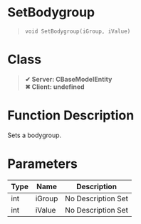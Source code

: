 # SetBodygroup
> `void SetBodygroup(iGroup, iValue)`
# Class
> __✔ Server: CBaseModelEntity__  
> __✖ Client: undefined__  
# Function Description
Sets a bodygroup.
# Parameters
Type|Name|Description
--|--|--
int|iGroup|No Description Set
int|iValue|No Description Set
